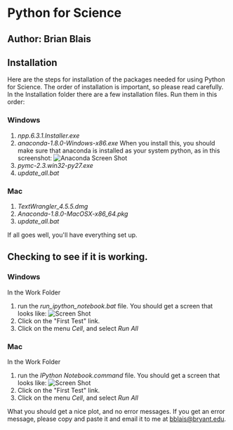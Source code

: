 # Python for Science


## Author: Brian Blais


## Installation

Here are the steps for installation of the packages needed for using Python for Science.  The order of installation is important, so please read carefully.  In the Installation folder there are a few installation files.  Run them in this order:

### Windows 
1. *npp.6.3.1.Installer.exe*
2. *anaconda-1.8.0-Windows-x86.exe*
    When you install this, you should make sure that anaconda is installed as your system python, as in this screenshot:
![Anaconda Screen Shot](images/anaconda-install-screen.png)
3. *pymc-2.3.win32-py27.exe*
4. *update_all.bat*


### Mac 
1. *TextWrangler_4.5.5.dmg*
2. *Anaconda-1.8.0-MacOSX-x86_64.pkg*
3. *update_all.bat*



If all goes well, you'll have everything set up.

## Checking to see if it is working.

### Windows 

In the Work Folder

1. run the *run_ipython_notebook.bat* file.  You should get a screen that looks like:
![Screen Shot](images/screen-capture-2.png)
2. Click on the "First Test" link.
3. Click on the menu *Cell*, and select *Run All*


### Mac 
In the Work Folder

1. run the *IPython Notebook.command* file.  You should get a screen that looks like:
![Screen Shot](images/screen-capture-2.png)
2. Click on the "First Test" link.
3. Click on the menu *Cell*, and select *Run All*



What you should get a nice plot, and no error messages.  If you get an error message, please copy and paste it and email it to me at <bblais@bryant.edu>. 


